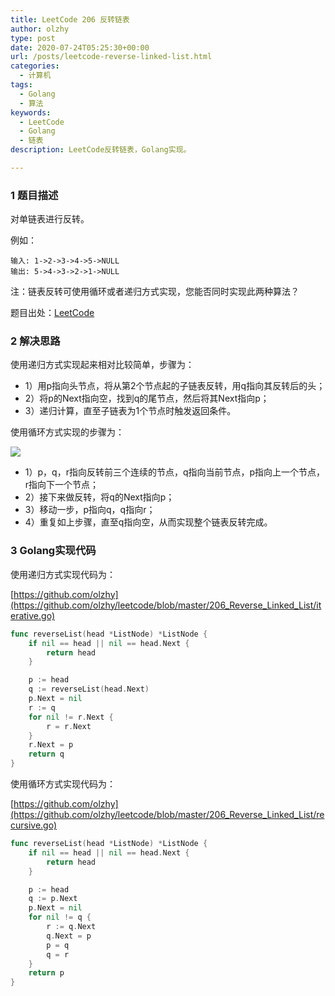 ```yaml
---
title: LeetCode 206 反转链表
author: olzhy
type: post
date: 2020-07-24T05:25:30+00:00
url: /posts/leetcode-reverse-linked-list.html
categories:
  - 计算机
tags:
  - Golang
  - 算法
keywords:
  - LeetCode
  - Golang
  - 链表
description: LeetCode反转链表，Golang实现。

---
```

### 1 题目描述
  
对单链表进行反转。

例如：
  
```
输入: 1->2->3->4->5->NULL
输出: 5->4->3->2->1->NULL
```

注：链表反转可使用循环或者递归方式实现，您能否同时实现此两种算法？

题目出处：[LeetCode](https://leetcode.com/problems/reverse-linked-list/)

### 2 解决思路

使用递归方式实现起来相对比较简单，步骤为：
+ 1）用p指向头节点，将从第2个节点起的子链表反转，用q指向其反转后的头；
+ 2）将p的Next指向空，找到q的尾节点，然后将其Next指向p；
+ 3）递归计算，直至子链表为1个节点时触发返回条件。


使用循环方式实现的步骤为：

![](https://olzhy.github.io/static/images/uploads/2020/07/leetcode-reverse-linked-list.png#center)

+ 1）p，q，r指向反转前三个连续的节点，q指向当前节点，p指向上一个节点，r指向下一个节点；
+ 2）接下来做反转，将q的Next指向p；
+ 3）移动一步，p指向q，q指向r；
+ 4）重复如上步骤，直至q指向空，从而实现整个链表反转完成。

### 3 Golang实现代码

使用递归方式实现代码为：

[https://github.com/olzhy](https://github.com/olzhy/leetcode/blob/master/206_Reverse_Linked_List/iterative.go)

```go
func reverseList(head *ListNode) *ListNode {
	if nil == head || nil == head.Next {
		return head
	}

	p := head
	q := reverseList(head.Next)
	p.Next = nil
	r := q
	for nil != r.Next {
		r = r.Next
	}
	r.Next = p
	return q
}
```
  
使用循环方式实现代码为：

[https://github.com/olzhy](https://github.com/olzhy/leetcode/blob/master/206_Reverse_Linked_List/recursive.go)

```go
func reverseList(head *ListNode) *ListNode {
	if nil == head || nil == head.Next {
		return head
	}

	p := head
	q := p.Next
	p.Next = nil
	for nil != q {
		r := q.Next
		q.Next = p
		p = q
		q = r
	}
	return p
}
```
